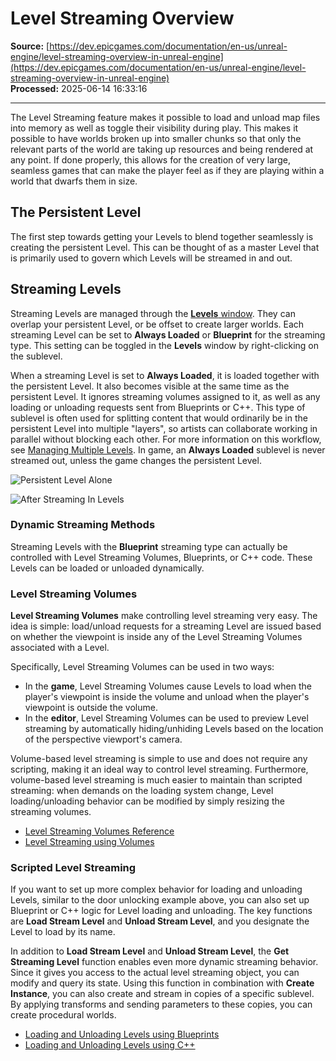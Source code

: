 # Level Streaming Overview

**Source:** [https://dev.epicgames.com/documentation/en-us/unreal-engine/level-streaming-overview-in-unreal-engine](https://dev.epicgames.com/documentation/en-us/unreal-engine/level-streaming-overview-in-unreal-engine)  
**Processed:** 2025-06-14 16:33:16

---

The Level Streaming feature makes it possible to load and unload map files into memory as well as toggle their visibility during play. This makes it possible to have worlds broken up into smaller chunks so that only the relevant parts of the world are taking up resources and being rendered at any point. If done properly, this allows for the creation of very large, seamless games that can make the player feel as if they are playing within a world that dwarfs them in size.

## The Persistent Level

The first step towards getting your Levels to blend together seamlessly is creating the persistent Level. This can be thought of as a master Level that is primarily used to govern which Levels will be streamed in and out.

## Streaming Levels

Streaming Levels are managed through the [**Levels** window](/documentation/en-us/unreal-engine/managing-multiple-levels-in-unreal-engine). They can overlap your persistent Level, or be offset to create larger worlds. Each streaming Level can be set to **Always Loaded** or **Blueprint** for the streaming type. This setting can be toggled in the **Levels** window by right-clicking on the sublevel.

When a streaming Level is set to **Always Loaded**, it is loaded together with the persistent Level. It also becomes visible at the same time as the persistent Level. It ignores streaming volumes assigned to it, as well as any loading or unloading requests sent from Blueprints or C++. This type of sublevel is often used for splitting content that would ordinarily be in the persistent Level into multiple "layers", so artists can collaborate working in parallel without blocking each other. For more information on this workflow, see [Managing Multiple Levels](/documentation/en-us/unreal-engine/managing-multiple-levels-in-unreal-engine). In game, an **Always Loaded** sublevel is never streamed out, unless the game changes the persistent Level.

![Persistent Level Alone](https://d1iv7db44yhgxn.cloudfront.net/documentation/images/48802e5f-6745-452b-94ed-d5b4dd448b4c/persistentlevel.png)

![After Streaming In Levels](https://d1iv7db44yhgxn.cloudfront.net/documentation/images/2c45c470-2e8c-4c58-ac43-b2879f184980/streamedinlevels.png)

### Dynamic Streaming Methods

Streaming Levels with the **Blueprint** streaming type can actually be controlled with Level Streaming Volumes, Blueprints, or C++ code. These Levels can be loaded or unloaded dynamically.

### Level Streaming Volumes

**Level Streaming Volumes** make controlling level streaming very easy. The idea is simple: load/unload requests for a streaming Level are issued based on whether the viewpoint is inside any of the Level Streaming Volumes associated with a Level.

Specifically, Level Streaming Volumes can be used in two ways:

-   In the **game**, Level Streaming Volumes cause Levels to load when the player's viewpoint is inside the volume and unload when the player's viewpoint is outside the volume.
-   In the **editor**, Level Streaming Volumes can be used to preview Level streaming by automatically hiding/unhiding Levels based on the location of the perspective viewport's camera.

Volume-based level streaming is simple to use and does not require any scripting, making it an ideal way to control level streaming. Furthermore, volume-based level streaming is much easier to maintain than scripted streaming: when demands on the loading system change, Level loading/unloading behavior can be modified by simply resizing the streaming volumes.

-   [Level Streaming Volumes Reference](/documentation/en-us/unreal-engine/level-streaming-volumes-reference-in-unreal-engine)
-   [Level Streaming using Volumes](/documentation/en-us/unreal-engine/level-streaming-using-volumes-in-unreal-engine)

### Scripted Level Streaming

If you want to set up more complex behavior for loading and unloading Levels, similar to the door unlocking example above, you can also set up Blueprint or C++ logic for Level loading and unloading. The key functions are **Load Stream Level** and **Unload Stream Level**, and you designate the Level to load by its name.

In addition to **Load Stream Level** and **Unload Stream Level**, the **Get Streaming Level** function enables even more dynamic streaming behavior. Since it gives you access to the actual level streaming object, you can modify and query its state. Using this function in combination with **Create Instance**, you can also create and stream in copies of a specific sublevel. By applying transforms and sending parameters to these copies, you can create procedural worlds.

-   [Loading and Unloading Levels using Blueprints](/documentation/en-us/unreal-engine/loading-and-unloading-levels-using-blueprints-in-unreal-engine)
-   [Loading and Unloading Levels using C++](/documentation/en-us/unreal-engine/loading-and-unloading-levels-using-cplusplus-in-unreal-engine)